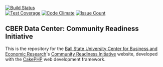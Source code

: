 [![Build Status](https://travis-ci.org/BallStateCBER/cri.svg?branch=development)](https://travis-ci.org/BallStateCBER/cri)  
[![Test Coverage](https://codeclimate.com/repos/5852d72f4b647b00750018f2/badges/9a5b790320f807491a44/coverage.svg)](https://codeclimate.com/repos/5852d72f4b647b00750018f2/coverage)
[![Code Climate](https://codeclimate.com/repos/5852d72f4b647b00750018f2/badges/9a5b790320f807491a44/gpa.svg)](https://codeclimate.com/repos/5852d72f4b647b00750018f2/feed)
[![Issue Count](https://codeclimate.com/repos/5852d72f4b647b00750018f2/badges/9a5b790320f807491a44/issue_count.svg)](https://codeclimate.com/repos/5852d72f4b647b00750018f2/feed)

CBER Data Center: Community Readiness Initiative
------------------------------------------------

This is the repository for the
[Ball State University Center for Business and Economic Research](http://bsu.edu/cber)'s
[Community Readiness Initiative](http://cri.cberdata.org) website,
developed with the [CakePHP](http://cakephp.org) web development framework.
